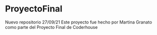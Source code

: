 # ProyectoFinal
Nuevo repositorio 27/09/21
Este proyecto fue hecho por Martina Granato como parte del Proyecto Final de Coderhouse
